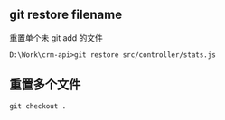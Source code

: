 ## git restore filename
重置单个未 git add 的文件
```
D:\Work\crm-api>git restore src/controller/stats.js
```

## 重置多个文件
```
git checkout .
```